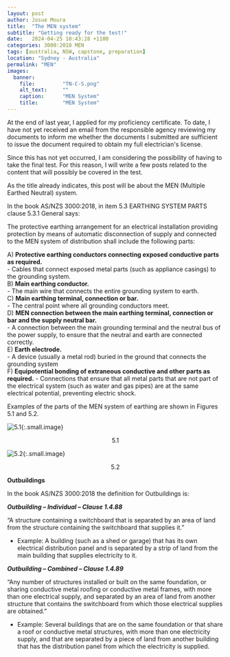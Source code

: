 ```yaml
---
layout: post
author: Josue Moura
title:  "The MEN system"
subtitle: "Getting ready for the test!"
date:   2024-04-25 10:43:28 +1100
categories: 3000:2018 MEN
tags: [australia, NSW, capstone, preparation]
location: "Sydney - Australia"
permalink: "MEN"
images:
  banner:
    file:         "TN-C-S.png"
    alt_text:     ""
    caption:      "MEN System"
    title:        "MEN System"
---
```


At the end of last year, I applied for my proficiency certificate. To date, I have not yet received an email from the responsible agency reviewing my documents to inform me whether the documents I submitted are sufficient to issue the document required to obtain my full electrician's license.

Since this has not yet occurred, I am considering the possibility of having to take the final test. For this reason, I will write a few posts related to the content that will possibly be covered in the test.

As the title already indicates, this post will be about the MEN (Multiple Earthed Neutral) system.

In the book AS/NZS 3000:2018, in item 5.3 EARTHING SYSTEM PARTS clause 5.3.1 General says:

The protective earthing arrangement for an electrical installation providing protection by means of automatic disconnection of supply and connected to the MEN system of distribution shall include the following parts: 

A) **Protective earthing conductors connecting exposed conductive parts as required.**  
    - Cables that connect exposed metal parts (such as appliance casings) to the grounding system.  
B) **Main earthing conductor.**  
    - The main wire that connects the entire grounding system to earth.  
C) **Main earthing terminal, connection or bar.**  
    - The central point where all grounding conductors meet.  
D) **MEN connection between the main earthing terminal, connection or bar and the supply neutral bar.**   
    - A connection between the main grounding terminal and the neutral bus of the power supply, to ensure that the neutral and earth are connected correctly.   
E) **Earth electrode.**  
    - A device (usually a metal rod) buried in the ground that connects the grounding system   
F) **Equipotential bonding of extraneous conductive and other parts as required.**
    - Connections that ensure that all metal parts that are not part of the electrical system (such as water and gas pipes) are at the same electrical potential, preventing electric shock.


Examples of the parts of the MEN system of earthing are shown in Figures 5.1 and 5.2.

![5.1]({{site.image_path}}/capstone/mensystem/fig_5_1.png "MULTIPLE EARTHED NEUTRAL (MEN) SYSTEM OF EARTHING—GENERAL ARRANGEMENT PEN DISTRIBUTION/TN-C-S"){:.small.image}
<p align="center">5.1</p> 

![5.2]({{site.image_path}}/capstone/mensystem/fig_5_2.png "ALTERNATIVE EARTHING ARRANGEMENT IN AN OWNER OR USER OPERATED SUPPLY SUBSTATION INSTALLATION"){:.small.image}
<p align="center">5.2</p>

**Outbuildings**

In the book AS/NZS 3000:2018 the definition for Outbuildings is:

***Outbuilding – Individual – Clause 1.4.88***

“A structure containing a switchboard that is separated by an area of land from the structure containing the switchboard that supplies it.”
- Example: A building (such as a shed or garage) that has its own electrical distribution panel and is separated by a strip of land from the main building that supplies electricity to it.

***Outbuilding – Combined – Clause 1.4.89***

“Any number of structures installed or built on the same foundation, or sharing conductive metal roofing or conductive metal frames, with more than one electrical supply, and separated by an area of land from another structure that contains the switchboard from which those electrical supplies are obtained.”
- Example: Several buildings that are on the same foundation or that share a roof or conductive metal structures, with more than one electricity supply, and that are separated by a piece of land from another building that has the distribution panel from which the electricity is supplied.